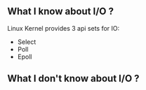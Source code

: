 ## What I know about I/O ?

Linux Kernel provides 3 api sets for IO:

* Select
* Poll
* Epoll


## What I don't know about I/O ?
